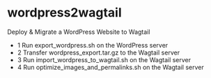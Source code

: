 # wordpress2wagtail
Deploy &amp; Migrate a WordPress Website to Wagtail

- 1 Run export_wordpress.sh on the WordPress server
- 2️ Transfer wordpress_export.tar.gz to the Wagtail server
- 3️ Run import_wordpress_to_wagtail.sh on the Wagtail server
- 4️ Run optimize_images_and_permalinks.sh on the Wagtail server
